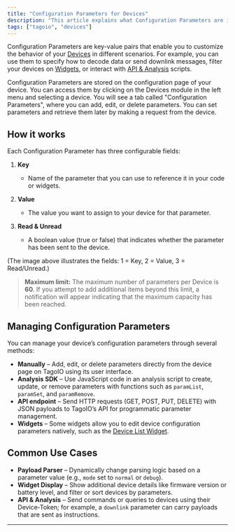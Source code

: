 ```yaml
---
title: "Configuration Parameters for Devices"
description: "This article explains what Configuration Parameters are in TagoIO devices, where to find them, and the three configurable fields for each parameter (Key, Value, Read/Unread). It also shows how to access the Configuration Parameters tab on a device and how parameters can be set and retrieved."
tags: ["tagoio", "devices"]
---
```

Configuration Parameters are key-value pairs that enable you to customize the behavior of your [Devices](/docs/tagoio/devices/) in different scenarios. For example, you can use them to specify how to decode data or send downlink messages, filter your devices on [Widgets](/docs/tagoio/widgets/), or interact with [API & Analysis](/docs/tagoio/analysis/) scripts.

Configuration Parameters are stored on the configuration page of your device. You can access them by clicking on the Devices module in the left menu and selecting a device. You will see a tab called "Configuration Parameters", where you can add, edit, or delete parameters. You can set parameters and retrieve them later by making a request from the device.

<!-- Image placeholder removed for build -->

## How it works

Each Configuration Parameter has three configurable fields:

1. **Key**  
   - Name of the parameter that you can use to reference it in your code or widgets.

2. **Value**  
   - The value you want to assign to your device for that parameter.

3. **Read & Unread**  
   - A boolean value (true or false) that indicates whether the parameter has been sent to the device.

(The image above illustrates the fields: 1 = Key, 2 = Value, 3 = Read/Unread.)

> **Maximum limit:** The maximum number of parameters per Device is **60**. If you attempt to add additional items beyond this limit, a notification will appear indicating that the maximum capacity has been reached.

## Managing Configuration Parameters

You can manage your device’s configuration parameters through several methods:

- **Manually** – Add, edit, or delete parameters directly from the device page on TagoIO using its user interface.
- **Analysis SDK** – Use JavaScript code in an analysis script to create, update, or remove parameters with functions such as `paramList`, `paramSet`, and `paramRemove`.
- **API endpoint** – Send HTTP requests (GET, POST, PUT, DELETE) with JSON payloads to TagoIO’s API for programmatic parameter management.
- **Widgets** – Some widgets allow you to edit device configuration parameters natively, such as the [Device List Widget](/docs/tagoio/widgets/Tables/device-list-widget).

## Common Use Cases

- **Payload Parser** – Dynamically change parsing logic based on a parameter value (e.g., `mode` set to `normal` or `debug`).
- **Widget Display** – Show additional device details like firmware version or battery level, and filter or sort devices by parameters.
- **API & Analysis** – Send commands or queries to devices using their Device‑Token; for example, a `downlink` parameter can carry payloads that are sent as instructions.

---